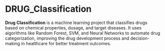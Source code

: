 # DRUG_Classification
**Drug Classification** is a machine learning project that classifies drugs based on chemical properties, dosage, and target diseases. It uses algorithms like Random Forest, SVM, and Neural Networks to automate drug categorization, improving the drug development process and decision-making in healthcare for better treatment outcomes.
